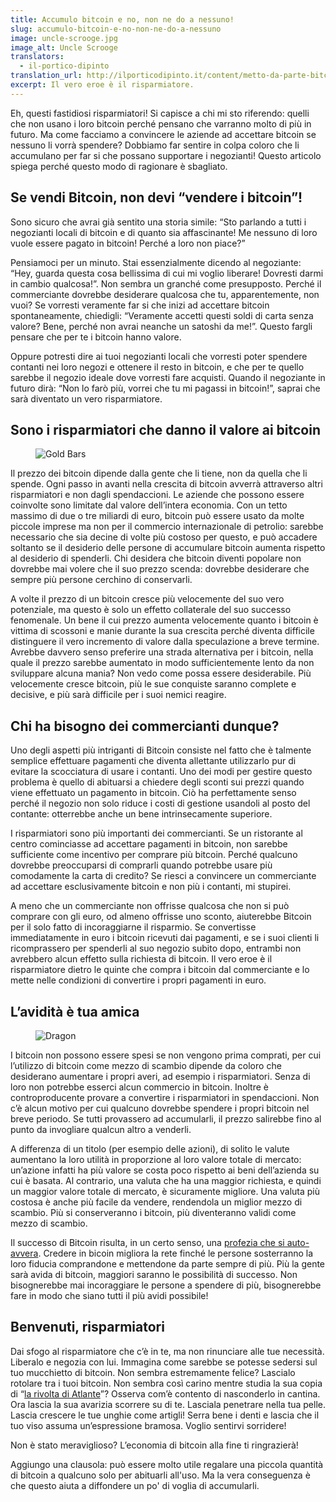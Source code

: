 ```yaml
---
title: Accumulo bitcoin e no, non ne do a nessuno!
slug: accumulo-bitcoin-e-no-non-ne-do-a-nessuno
image: uncle-scrooge.jpg
image_alt: Uncle Scrooge
translators:
  - il-portico-dipinto
translation_url: http://ilporticodipinto.it/content/metto-da-parte-bitcoin-e-no-non-ne-do-nessuno
excerpt: Il vero eroe è il risparmiatore.
---
```


Eh, questi fastidiosi risparmiatori! Si capisce a chi mi sto riferendo: quelli che non usano i loro bitcoin perché pensano che varranno molto di più in futuro. Ma come facciamo a convincere le aziende ad accettare bitcoin se nessuno li vorrà spendere? Dobbiamo far sentire in colpa coloro che li accumulano per far si che possano supportare i negozianti! Questo articolo spiega perché questo modo di ragionare è sbagliato.

## Se vendi Bitcoin, non devi “vendere i bitcoin”!

Sono sicuro che avrai già sentito una storia simile: “Sto parlando a tutti i negozianti locali di bitcoin e di quanto sia affascinante! Me nessuno di loro vuole essere pagato in bitcoin! Perché a loro non piace?”

Pensiamoci per un minuto. Stai essenzialmente dicendo al negoziante: “Hey, guarda questa cosa bellissima di cui mi voglio liberare! Dovresti darmi in cambio qualcosa!”. Non sembra un granché come presupposto. Perché il commerciante dovrebbe desiderare qualcosa che tu, apparentemente, non vuoi? Se vorresti veramente far si che inizi ad accettare bitcoin spontaneamente, chiedigli: “Veramente accetti questi soldi di carta senza valore? Bene, perché non avrai neanche un satoshi da me!”. Questo fargli pensare che per te i bitcoin hanno valore.

Oppure potresti dire ai tuoi negozianti locali che vorresti poter spendere contanti nei loro negozi e ottenere il resto in bitcoin, e che per te quello sarebbe il negozio ideale dove vorresti fare acquisti. Quando il negoziante in futuro dirà: “Non lo farò più, vorrei che tu mi pagassi in bitcoin!”, saprai che sarà diventato un vero risparmiatore.

## Sono i risparmiatori che danno il valore ai bitcoin

<figure>
  <img src="/static/img/mempool/im-hoarding-bitcoins-and-no-you-cant-have-any/gold-bars.jpg" alt="Gold Bars" />
</figure>

Il prezzo dei bitcoin dipende dalla gente che li tiene, non da quella che li spende. Ogni passo in avanti nella crescita di bitcoin avverrà attraverso altri risparmiatori e non dagli spendaccioni. Le aziende che possono essere coinvolte sono limitate dal valore dell’intera economia. Con un tetto massimo di due o tre miliardi di euro, bitcoin può essere usato da molte piccole imprese ma non per il commercio internazionale di petrolio: sarebbe necessario che sia decine di volte più costoso per questo, e può accadere soltanto se il desiderio delle persone di accumulare bitcoin aumenta rispetto al desiderio di spenderli. Chi desidera che bitcoin diventi popolare non dovrebbe mai volere che il suo prezzo scenda: dovrebbe desiderare che sempre più persone cerchino di conservarli.

A volte il prezzo di un bitcoin cresce più velocemente del suo vero potenziale, ma questo è solo un effetto collaterale del suo successo fenomenale. Un bene il cui prezzo aumenta velocemente quanto i bitcoin è vittima di scossoni e manie durante la sua crescita perché diventa difficile distinguere il vero incremento di valore dalla speculazione a breve termine. Avrebbe davvero senso preferire una strada alternativa per i bitcoin, nella quale il prezzo sarebbe aumentato in modo sufficientemente lento da non sviluppare alcuna mania? Non vedo come possa essere desiderabile. Più velocemente cresce bitcoin, più le sue conquiste saranno complete e decisive, e più sarà difficile per i suoi nemici reagire.

## Chi ha bisogno dei commercianti dunque?

Uno degli aspetti più intriganti di Bitcoin consiste nel fatto che è talmente semplice effettuare pagamenti che diventa allettante utilizzarlo pur di evitare la scocciatura di usare i contanti. Uno dei modi per gestire questo problema è quello di abituarsi a chiedere degli sconti sui prezzi quando viene effettuato un pagamento in bitcoin. Ciò ha perfettamente senso perché il negozio non solo riduce i costi di gestione usandoli al posto del contante: otterrebbe anche un bene intrinsecamente superiore.

I risparmiatori sono più importanti dei commercianti. Se un ristorante al centro cominciasse ad accettare pagamenti in bitcoin, non sarebbe sufficiente come incentivo per comprare più bitcoin. Perché qualcuno dovrebbe preoccuparsi di comprarli quando potrebbe usare più comodamente la carta di credito? Se riesci a convincere un commerciante ad accettare esclusivamente bitcoin e non più i contanti, mi stupirei.

A meno che un commerciante non offrisse qualcosa che non si può comprare con gli euro, od almeno offrisse uno sconto, aiuterebbe Bitcoin per il solo fatto di incoraggiarne il risparmio. Se convertisse immediatamente in euro i bitcoin ricevuti dai pagamenti, e se i suoi clienti li ricomprassero per spenderli al suo negozio subito dopo, entrambi non avrebbero alcun effetto sulla richiesta di bitcoin. Il vero eroe è il risparmiatore dietro le quinte che compra i bitcoin dal commerciante e lo mette nelle condizioni di convertire i propri pagamenti in euro.

## L’avidità è tua amica

<figure>
  <img src="/static/img/mempool/im-hoarding-bitcoins-and-no-you-cant-have-any/dragon.jpg" alt="Dragon" />
</figure>

I bitcoin non possono essere spesi se non vengono prima comprati, per cui l’utilizzo di bitcoin come mezzo di scambio dipende da coloro che desiderano aumentare i propri averi, ad esempio i risparmiatori. Senza di loro non potrebbe esserci alcun commercio in bitcoin. Inoltre è controproducente provare a convertire i risparmiatori in spendaccioni. Non c’è alcun motivo per cui qualcuno dovrebbe spendere i propri bitcoin nel breve periodo. Se tutti provassero ad accumularli, il prezzo salirebbe fino al punto da invogliare qualcun altro a venderli.

A differenza di un titolo (per esempio delle azioni), di solito le valute aumentano la loro utilità in proporzione al loro valore totale di mercato: un’azione infatti ha più valore se costa poco rispetto ai beni dell’azienda su cui è basata. Al contrario, una valuta che ha una maggior richiesta, e quindi un maggior valore totale di mercato, è sicuramente migliore. Una valuta più costosa è anche più facile da vendere, rendendola un miglior mezzo di scambio. Più si conserveranno i bitcoin, più diventeranno validi come mezzo di scambio.

Il successo di Bitcoin risulta, in un certo senso, una [profezia che si auto-avvera](http://konradsgraf.com/blog1/2013/11/7/hyper-monetization-reloaded-another-round-of-bubble-talk.html). Credere in bicoin migliora la rete finché le persone sosterranno la loro fiducia comprandone e mettendone da parte sempre di più. Più la gente sarà avida di bitcoin, maggiori saranno le possibilità di successo. Non bisognerebbe mai incoraggiare le persone a spendere di più, bisognerebbe fare in modo che siano tutti il più avidi possibile!

## Benvenuti, risparmiatori

Dai sfogo al risparmiatore che c’è in te, ma non rinunciare alle tue necessità. Liberalo e negozia con lui. Immagina come sarebbe se potesse sedersi sul tuo mucchietto di bitcoin. Non sembra estremamente felice? Lascialo rotolare tra i tuoi bitcoin. Non sembra così carino mentre studia la sua copia di “[la rivolta di Atlante](https://it.wikipedia.org/wiki/La_rivolta_di_Atlante)”? Osserva com’è contento di nasconderlo in cantina. Ora lascia la sua avarizia scorrere su di te. Lasciala penetrare nella tua pelle. Lascia crescere le tue unghie come artigli! Serra bene i denti e lascia che il tuo viso assuma un’espressione bramosa. Voglio sentirvi sorridere!

Non è stato meraviglioso? L’economia di bitcoin alla fine ti ringrazierà!

Aggiungo una clausola: può essere molto utile regalare una piccola quantità di bitcoin a qualcuno solo per abituarli all'uso. Ma la vera conseguenza è che questo aiuta a diffondere un po' di voglia di accumularli.
